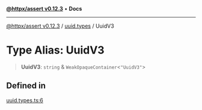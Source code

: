 [**@httpx/assert v0.12.3**](../../README.md) • **Docs**

***

[@httpx/assert v0.12.3](../../README.md) / [uuid.types](../README.md) / UuidV3

# Type Alias: UuidV3

> **UuidV3**: `string` & `WeakOpaqueContainer`\<`"UuidV3"`\>

## Defined in

[uuid.types.ts:6](https://github.com/belgattitude/httpx/blob/74dc9cd764aa64a9b1889ffb70a7f65e9435af37/packages/assert/src/uuid.types.ts#L6)
